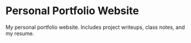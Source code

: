 # Personal Portfolio Website

My personal portfolio website. Includes project writeups, class notes, and my resume.

